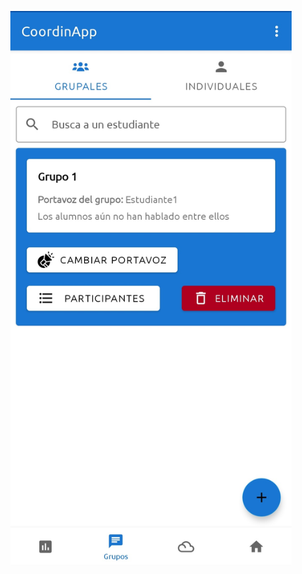 <p align="center">
  <img src="docs/imagenes/3022.jpg" alt="Sublime's custom image" width=450px/>
</p>
